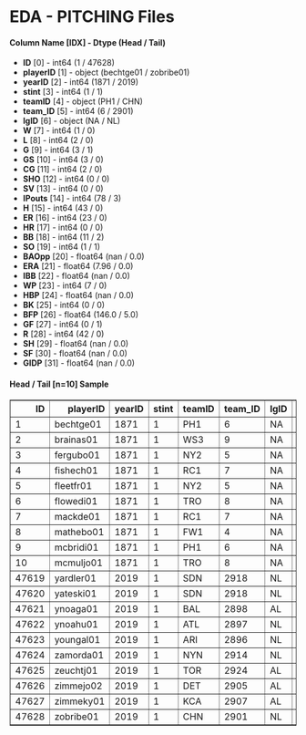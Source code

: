 # EDA - PITCHING Files 

#### Column Name [IDX] -  Dtype (Head / Tail) 
- **ID** [0] - int64 (1 / 47628) 
- **playerID** [1] - object (bechtge01 / zobribe01) 
- **yearID** [2] - int64 (1871 / 2019) 
- **stint** [3] - int64 (1 / 1) 
- **teamID** [4] - object (PH1 / CHN) 
- **team_ID** [5] - int64 (6 / 2901) 
- **lgID** [6] - object (NA / NL) 
- **W** [7] - int64 (1 / 0) 
- **L** [8] - int64 (2 / 0) 
- **G** [9] - int64 (3 / 1) 
- **GS** [10] - int64 (3 / 0) 
- **CG** [11] - int64 (2 / 0) 
- **SHO** [12] - int64 (0 / 0) 
- **SV** [13] - int64 (0 / 0) 
- **IPouts** [14] - int64 (78 / 3) 
- **H** [15] - int64 (43 / 0) 
- **ER** [16] - int64 (23 / 0) 
- **HR** [17] - int64 (0 / 0) 
- **BB** [18] - int64 (11 / 2) 
- **SO** [19] - int64 (1 / 1) 
- **BAOpp** [20] - float64 (nan / 0.0) 
- **ERA** [21] - float64 (7.96 / 0.0) 
- **IBB** [22] - float64 (nan / 0.0) 
- **WP** [23] - int64 (7 / 0) 
- **HBP** [24] - float64 (nan / 0.0) 
- **BK** [25] - int64 (0 / 0) 
- **BFP** [26] - float64 (146.0 / 5.0) 
- **GF** [27] - int64 (0 / 1) 
- **R** [28] - int64 (42 / 0) 
- **SH** [29] - float64 (nan / 0.0) 
- **SF** [30] - float64 (nan / 0.0) 
- **GIDP** [31] - float64 (nan / 0.0) 



#### Head / Tail [n=10] Sample 

<table border="1" class="dataframe">
  <thead>
    <tr style="text-align: right;">
      <th>ID</th>
      <th>playerID</th>
      <th>yearID</th>
      <th>stint</th>
      <th>teamID</th>
      <th>team_ID</th>
      <th>lgID</th>
      <th>W</th>
      <th>L</th>
      <th>G</th>
      <th>GS</th>
      <th>CG</th>
      <th>SHO</th>
      <th>SV</th>
      <th>IPouts</th>
      <th>H</th>
      <th>ER</th>
      <th>HR</th>
      <th>BB</th>
      <th>SO</th>
      <th>BAOpp</th>
      <th>ERA</th>
      <th>IBB</th>
      <th>WP</th>
      <th>HBP</th>
      <th>BK</th>
      <th>BFP</th>
      <th>GF</th>
      <th>R</th>
      <th>SH</th>
      <th>SF</th>
      <th>GIDP</th>
    </tr>
  </thead>
  <tbody>
    <tr>
      <td>1</td>
      <td>bechtge01</td>
      <td>1871</td>
      <td>1</td>
      <td>PH1</td>
      <td>6</td>
      <td>NA</td>
      <td>1</td>
      <td>2</td>
      <td>3</td>
      <td>3</td>
      <td>2</td>
      <td>0</td>
      <td>0</td>
      <td>78</td>
      <td>43</td>
      <td>23</td>
      <td>0</td>
      <td>11</td>
      <td>1</td>
      <td>NaN</td>
      <td>7.96</td>
      <td>NaN</td>
      <td>7</td>
      <td>NaN</td>
      <td>0</td>
      <td>146.0</td>
      <td>0</td>
      <td>42</td>
      <td>NaN</td>
      <td>NaN</td>
      <td>NaN</td>
    </tr>
    <tr>
      <td>2</td>
      <td>brainas01</td>
      <td>1871</td>
      <td>1</td>
      <td>WS3</td>
      <td>9</td>
      <td>NA</td>
      <td>12</td>
      <td>15</td>
      <td>30</td>
      <td>30</td>
      <td>30</td>
      <td>0</td>
      <td>0</td>
      <td>792</td>
      <td>361</td>
      <td>132</td>
      <td>4</td>
      <td>37</td>
      <td>13</td>
      <td>NaN</td>
      <td>4.50</td>
      <td>NaN</td>
      <td>7</td>
      <td>NaN</td>
      <td>0</td>
      <td>1291.0</td>
      <td>0</td>
      <td>292</td>
      <td>NaN</td>
      <td>NaN</td>
      <td>NaN</td>
    </tr>
    <tr>
      <td>3</td>
      <td>fergubo01</td>
      <td>1871</td>
      <td>1</td>
      <td>NY2</td>
      <td>5</td>
      <td>NA</td>
      <td>0</td>
      <td>0</td>
      <td>1</td>
      <td>0</td>
      <td>0</td>
      <td>0</td>
      <td>0</td>
      <td>3</td>
      <td>8</td>
      <td>3</td>
      <td>0</td>
      <td>0</td>
      <td>0</td>
      <td>NaN</td>
      <td>27.00</td>
      <td>NaN</td>
      <td>2</td>
      <td>NaN</td>
      <td>0</td>
      <td>14.0</td>
      <td>0</td>
      <td>9</td>
      <td>NaN</td>
      <td>NaN</td>
      <td>NaN</td>
    </tr>
    <tr>
      <td>4</td>
      <td>fishech01</td>
      <td>1871</td>
      <td>1</td>
      <td>RC1</td>
      <td>7</td>
      <td>NA</td>
      <td>4</td>
      <td>16</td>
      <td>24</td>
      <td>24</td>
      <td>22</td>
      <td>1</td>
      <td>0</td>
      <td>639</td>
      <td>295</td>
      <td>103</td>
      <td>3</td>
      <td>31</td>
      <td>15</td>
      <td>NaN</td>
      <td>4.35</td>
      <td>NaN</td>
      <td>20</td>
      <td>NaN</td>
      <td>0</td>
      <td>1080.0</td>
      <td>1</td>
      <td>257</td>
      <td>NaN</td>
      <td>NaN</td>
      <td>NaN</td>
    </tr>
    <tr>
      <td>5</td>
      <td>fleetfr01</td>
      <td>1871</td>
      <td>1</td>
      <td>NY2</td>
      <td>5</td>
      <td>NA</td>
      <td>0</td>
      <td>1</td>
      <td>1</td>
      <td>1</td>
      <td>1</td>
      <td>0</td>
      <td>0</td>
      <td>27</td>
      <td>20</td>
      <td>10</td>
      <td>0</td>
      <td>3</td>
      <td>0</td>
      <td>NaN</td>
      <td>10.00</td>
      <td>NaN</td>
      <td>0</td>
      <td>NaN</td>
      <td>0</td>
      <td>57.0</td>
      <td>0</td>
      <td>21</td>
      <td>NaN</td>
      <td>NaN</td>
      <td>NaN</td>
    </tr>
    <tr>
      <td>6</td>
      <td>flowedi01</td>
      <td>1871</td>
      <td>1</td>
      <td>TRO</td>
      <td>8</td>
      <td>NA</td>
      <td>0</td>
      <td>0</td>
      <td>1</td>
      <td>0</td>
      <td>0</td>
      <td>0</td>
      <td>0</td>
      <td>3</td>
      <td>1</td>
      <td>0</td>
      <td>0</td>
      <td>0</td>
      <td>0</td>
      <td>NaN</td>
      <td>0.00</td>
      <td>NaN</td>
      <td>0</td>
      <td>NaN</td>
      <td>0</td>
      <td>3.0</td>
      <td>1</td>
      <td>0</td>
      <td>NaN</td>
      <td>NaN</td>
      <td>NaN</td>
    </tr>
    <tr>
      <td>7</td>
      <td>mackde01</td>
      <td>1871</td>
      <td>1</td>
      <td>RC1</td>
      <td>7</td>
      <td>NA</td>
      <td>0</td>
      <td>1</td>
      <td>3</td>
      <td>1</td>
      <td>1</td>
      <td>0</td>
      <td>0</td>
      <td>39</td>
      <td>20</td>
      <td>5</td>
      <td>0</td>
      <td>3</td>
      <td>1</td>
      <td>NaN</td>
      <td>3.46</td>
      <td>NaN</td>
      <td>1</td>
      <td>NaN</td>
      <td>0</td>
      <td>70.0</td>
      <td>1</td>
      <td>30</td>
      <td>NaN</td>
      <td>NaN</td>
      <td>NaN</td>
    </tr>
    <tr>
      <td>8</td>
      <td>mathebo01</td>
      <td>1871</td>
      <td>1</td>
      <td>FW1</td>
      <td>4</td>
      <td>NA</td>
      <td>6</td>
      <td>11</td>
      <td>19</td>
      <td>19</td>
      <td>19</td>
      <td>1</td>
      <td>0</td>
      <td>507</td>
      <td>261</td>
      <td>97</td>
      <td>5</td>
      <td>21</td>
      <td>17</td>
      <td>NaN</td>
      <td>5.17</td>
      <td>NaN</td>
      <td>15</td>
      <td>NaN</td>
      <td>2</td>
      <td>876.0</td>
      <td>0</td>
      <td>243</td>
      <td>NaN</td>
      <td>NaN</td>
      <td>NaN</td>
    </tr>
    <tr>
      <td>9</td>
      <td>mcbridi01</td>
      <td>1871</td>
      <td>1</td>
      <td>PH1</td>
      <td>6</td>
      <td>NA</td>
      <td>18</td>
      <td>5</td>
      <td>25</td>
      <td>25</td>
      <td>25</td>
      <td>0</td>
      <td>0</td>
      <td>666</td>
      <td>285</td>
      <td>113</td>
      <td>3</td>
      <td>40</td>
      <td>15</td>
      <td>NaN</td>
      <td>4.58</td>
      <td>NaN</td>
      <td>3</td>
      <td>NaN</td>
      <td>0</td>
      <td>1059.0</td>
      <td>0</td>
      <td>223</td>
      <td>NaN</td>
      <td>NaN</td>
      <td>NaN</td>
    </tr>
    <tr>
      <td>10</td>
      <td>mcmuljo01</td>
      <td>1871</td>
      <td>1</td>
      <td>TRO</td>
      <td>8</td>
      <td>NA</td>
      <td>12</td>
      <td>15</td>
      <td>29</td>
      <td>29</td>
      <td>28</td>
      <td>0</td>
      <td>0</td>
      <td>747</td>
      <td>430</td>
      <td>153</td>
      <td>4</td>
      <td>75</td>
      <td>12</td>
      <td>NaN</td>
      <td>5.53</td>
      <td>NaN</td>
      <td>44</td>
      <td>NaN</td>
      <td>0</td>
      <td>1334.0</td>
      <td>0</td>
      <td>362</td>
      <td>NaN</td>
      <td>NaN</td>
      <td>NaN</td>
    </tr>
    <tr>
      <td>47619</td>
      <td>yardler01</td>
      <td>2019</td>
      <td>1</td>
      <td>SDN</td>
      <td>2918</td>
      <td>NL</td>
      <td>0</td>
      <td>1</td>
      <td>10</td>
      <td>0</td>
      <td>0</td>
      <td>0</td>
      <td>0</td>
      <td>35</td>
      <td>12</td>
      <td>3</td>
      <td>1</td>
      <td>3</td>
      <td>7</td>
      <td>0.261</td>
      <td>2.31</td>
      <td>0.0</td>
      <td>0</td>
      <td>1.0</td>
      <td>0</td>
      <td>52.0</td>
      <td>2</td>
      <td>5</td>
      <td>2.0</td>
      <td>0.0</td>
      <td>2.0</td>
    </tr>
    <tr>
      <td>47620</td>
      <td>yateski01</td>
      <td>2019</td>
      <td>1</td>
      <td>SDN</td>
      <td>2918</td>
      <td>NL</td>
      <td>0</td>
      <td>5</td>
      <td>60</td>
      <td>0</td>
      <td>0</td>
      <td>0</td>
      <td>41</td>
      <td>182</td>
      <td>41</td>
      <td>8</td>
      <td>2</td>
      <td>13</td>
      <td>101</td>
      <td>0.186</td>
      <td>1.19</td>
      <td>1.0</td>
      <td>2</td>
      <td>7.0</td>
      <td>0</td>
      <td>243.0</td>
      <td>51</td>
      <td>14</td>
      <td>1.0</td>
      <td>1.0</td>
      <td>4.0</td>
    </tr>
    <tr>
      <td>47621</td>
      <td>ynoaga01</td>
      <td>2019</td>
      <td>1</td>
      <td>BAL</td>
      <td>2898</td>
      <td>AL</td>
      <td>1</td>
      <td>10</td>
      <td>36</td>
      <td>13</td>
      <td>0</td>
      <td>0</td>
      <td>0</td>
      <td>332</td>
      <td>126</td>
      <td>69</td>
      <td>29</td>
      <td>26</td>
      <td>67</td>
      <td>0.280</td>
      <td>5.61</td>
      <td>1.0</td>
      <td>4</td>
      <td>3.0</td>
      <td>1</td>
      <td>480.0</td>
      <td>3</td>
      <td>77</td>
      <td>0.0</td>
      <td>1.0</td>
      <td>15.0</td>
    </tr>
    <tr>
      <td>47622</td>
      <td>ynoahu01</td>
      <td>2019</td>
      <td>1</td>
      <td>ATL</td>
      <td>2897</td>
      <td>NL</td>
      <td>0</td>
      <td>0</td>
      <td>2</td>
      <td>0</td>
      <td>0</td>
      <td>0</td>
      <td>0</td>
      <td>9</td>
      <td>6</td>
      <td>6</td>
      <td>1</td>
      <td>1</td>
      <td>3</td>
      <td>0.400</td>
      <td>18.00</td>
      <td>0.0</td>
      <td>0</td>
      <td>0.0</td>
      <td>0</td>
      <td>16.0</td>
      <td>1</td>
      <td>6</td>
      <td>0.0</td>
      <td>0.0</td>
      <td>0.0</td>
    </tr>
    <tr>
      <td>47623</td>
      <td>youngal01</td>
      <td>2019</td>
      <td>1</td>
      <td>ARI</td>
      <td>2896</td>
      <td>NL</td>
      <td>7</td>
      <td>5</td>
      <td>17</td>
      <td>15</td>
      <td>0</td>
      <td>0</td>
      <td>0</td>
      <td>250</td>
      <td>72</td>
      <td>33</td>
      <td>14</td>
      <td>27</td>
      <td>71</td>
      <td>0.229</td>
      <td>3.56</td>
      <td>4.0</td>
      <td>2</td>
      <td>4.0</td>
      <td>0</td>
      <td>349.0</td>
      <td>0</td>
      <td>40</td>
      <td>3.0</td>
      <td>0.0</td>
      <td>5.0</td>
    </tr>
    <tr>
      <td>47624</td>
      <td>zamorda01</td>
      <td>2019</td>
      <td>1</td>
      <td>NYN</td>
      <td>2914</td>
      <td>NL</td>
      <td>0</td>
      <td>1</td>
      <td>17</td>
      <td>0</td>
      <td>0</td>
      <td>0</td>
      <td>0</td>
      <td>26</td>
      <td>10</td>
      <td>5</td>
      <td>1</td>
      <td>5</td>
      <td>8</td>
      <td>0.294</td>
      <td>5.19</td>
      <td>1.0</td>
      <td>0</td>
      <td>1.0</td>
      <td>0</td>
      <td>41.0</td>
      <td>3</td>
      <td>5</td>
      <td>0.0</td>
      <td>1.0</td>
      <td>0.0</td>
    </tr>
    <tr>
      <td>47625</td>
      <td>zeuchtj01</td>
      <td>2019</td>
      <td>1</td>
      <td>TOR</td>
      <td>2924</td>
      <td>AL</td>
      <td>1</td>
      <td>2</td>
      <td>5</td>
      <td>3</td>
      <td>0</td>
      <td>0</td>
      <td>0</td>
      <td>68</td>
      <td>22</td>
      <td>12</td>
      <td>2</td>
      <td>11</td>
      <td>20</td>
      <td>0.250</td>
      <td>4.76</td>
      <td>0.0</td>
      <td>2</td>
      <td>0.0</td>
      <td>0</td>
      <td>99.0</td>
      <td>0</td>
      <td>13</td>
      <td>0.0</td>
      <td>0.0</td>
      <td>1.0</td>
    </tr>
    <tr>
      <td>47626</td>
      <td>zimmejo02</td>
      <td>2019</td>
      <td>1</td>
      <td>DET</td>
      <td>2905</td>
      <td>AL</td>
      <td>1</td>
      <td>13</td>
      <td>23</td>
      <td>23</td>
      <td>0</td>
      <td>0</td>
      <td>0</td>
      <td>336</td>
      <td>145</td>
      <td>86</td>
      <td>19</td>
      <td>25</td>
      <td>82</td>
      <td>0.311</td>
      <td>6.91</td>
      <td>2.0</td>
      <td>3</td>
      <td>6.0</td>
      <td>0</td>
      <td>504.0</td>
      <td>0</td>
      <td>89</td>
      <td>3.0</td>
      <td>4.0</td>
      <td>5.0</td>
    </tr>
    <tr>
      <td>47627</td>
      <td>zimmeky01</td>
      <td>2019</td>
      <td>1</td>
      <td>KCA</td>
      <td>2907</td>
      <td>AL</td>
      <td>0</td>
      <td>1</td>
      <td>15</td>
      <td>0</td>
      <td>0</td>
      <td>0</td>
      <td>0</td>
      <td>55</td>
      <td>28</td>
      <td>22</td>
      <td>2</td>
      <td>19</td>
      <td>18</td>
      <td>0.337</td>
      <td>10.80</td>
      <td>0.0</td>
      <td>2</td>
      <td>0.0</td>
      <td>0</td>
      <td>102.0</td>
      <td>3</td>
      <td>22</td>
      <td>0.0</td>
      <td>0.0</td>
      <td>1.0</td>
    </tr>
    <tr>
      <td>47628</td>
      <td>zobribe01</td>
      <td>2019</td>
      <td>1</td>
      <td>CHN</td>
      <td>2901</td>
      <td>NL</td>
      <td>0</td>
      <td>0</td>
      <td>1</td>
      <td>0</td>
      <td>0</td>
      <td>0</td>
      <td>0</td>
      <td>3</td>
      <td>0</td>
      <td>0</td>
      <td>0</td>
      <td>2</td>
      <td>1</td>
      <td>0.000</td>
      <td>0.00</td>
      <td>0.0</td>
      <td>0</td>
      <td>0.0</td>
      <td>0</td>
      <td>5.0</td>
      <td>1</td>
      <td>0</td>
      <td>0.0</td>
      <td>0.0</td>
      <td>0.0</td>
    </tr>
  </tbody>
</table>